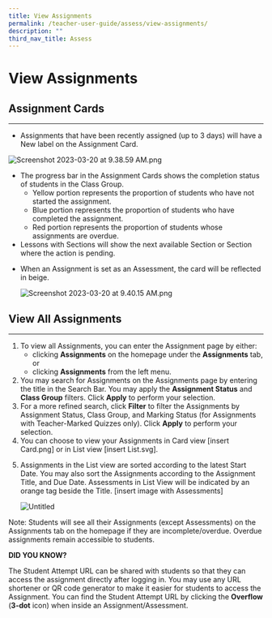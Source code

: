 ```yaml
---
title: View Assignments
permalink: /teacher-user-guide/assess/view-assignments/
description: ""
third_nav_title: Assess
---
```

<h1 id="view-assignments">View Assignments</h1>
<h2 id="-assignment-cards-"><strong>Assignment Cards</strong></h2>
<hr>
<ul>
<li>Assignments that have been recently assigned (up to 3 days) will have a New label on the Assignment Card.</li>
</ul>
<p><img alt="Screenshot 2023-03-20 at 9.38.59 AM.png" src="https://s3-us-west-2.amazonaws.com/secure.notion-static.com/71c861b4-d403-47d4-8715-078b09570e25/Screenshot_2023-03-20_at_9.38.59_AM.png"></p>
<ul>
<li>The progress bar in the Assignment Cards shows the completion status of students in the Class Group.<ul>
<li>Yellow portion represents the proportion of students who have not started the assignment.</li>
<li>Blue portion represents the proportion of students who have completed the assignment.</li>
<li>Red portion represents the proportion of students whose assignments are overdue.</li>
</ul>
</li>
<li>Lessons with Sections will show the next available Section or Section where the action is pending.</li>
<li><p>When an Assignment is set as an Assessment, the card will be reflected in beige.</p>
<p>  <img alt="Screenshot 2023-03-20 at 9.40.15 AM.png" src="https://s3-us-west-2.amazonaws.com/secure.notion-static.com/2484c201-7416-4f44-a61d-756b50c7287d/Screenshot_2023-03-20_at_9.40.15_AM.png"></p>
</li>
</ul>
<h2 id="-view-all-assignments-"><strong>View All Assignments</strong></h2>
<hr>
<ol>
<li>To view all Assignments, you can enter the Assignment page by either:<ul>
<li>clicking <strong>Assignments</strong> on the homepage under the <strong>Assignments</strong> tab, or</li>
<li>clicking <strong>Assignments</strong> from the left menu.</li>
</ul>
</li>
<li>You may search for Assignments on the Assignments page by entering the title in the Search Bar. You may apply the <strong>Assignment Status</strong> and <strong>Class Group</strong> filters. Click <strong>Apply</strong> to perform your selection. </li>
<li>For a more refined search, click <strong>Filter</strong> to filter the Assignments by Assignment Status, Class Group, and Marking Status (for Assignments with Teacher-Marked Quizzes only). Click <strong>Apply</strong> to perform your selection.</li>
<li>You can choose to view your Assignments in Card view [insert Card.png] or in List view [insert List.svg].</li>
<li><p>Assignments in the List view are sorted according to the latest Start Date. You may also sort the Assignments according to the Assignment Title, and Due Date. Assessments in List View will be indicated by an orange tag beside the Title. [insert image with Assessments]</p>
<p> <img alt="Untitled" src="https://s3-us-west-2.amazonaws.com/secure.notion-static.com/693f7f68-39a5-4b9c-b649-ae4eb8451e00/Untitled.png"></p>
</li>
</ol>
<p>Note: Students will see all their Assignments (except Assessments) on the Assignments tab on the homepage if they are incomplete/overdue. Overdue assignments remain accessible to students. </p>
<p><strong>DID YOU KNOW?</strong></p>
<p>The Student Attempt URL can be shared with students so that they can access the assignment directly after logging in. You may use any URL shortener or QR code generator to make it easier for students to access the Assignment. You can find the Student Attempt URL by clicking the <strong>Overflow</strong> (<strong>3-dot</strong> icon) when inside an Assignment/Assessment.</p>
